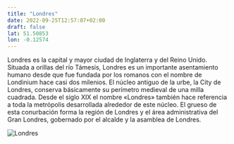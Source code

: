 ```yaml
---
title: "Londres"
date: 2022-09-25T12:57:07+02:00
draft: false
lat: 51.50853
lon: -0.12574
---
```


Londres es la capital y mayor ciudad de Inglaterra y del Reino Unido. Situada a orillas del río Támesis, Londres es un importante asentamiento humano desde que fue fundada por los romanos con el nombre de Londinium hace casi dos milenios. El núcleo antiguo de la urbe, la City de Londres, conserva básicamente su perímetro medieval de una milla cuadrada. Desde el siglo XIX el nombre «Londres» también hace referencia a toda la metrópolis desarrollada alrededor de este núcleo. El grueso de esta conurbación forma la región de Londres y el área administrativa del Gran Londres, gobernado por el alcalde y la asamblea de Londres.

![Londres](https://st4.depositphotos.com/1038117/28705/i/450/depositphotos_287057918-stock-photo-tower-bridge-in-london-uk.jpg)